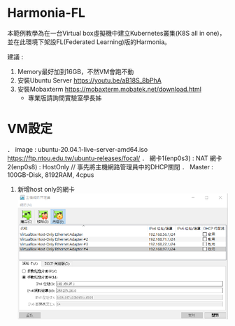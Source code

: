 # Harmonia-FL
本範例教學為在一台Virtual box虛擬機中建立Kubernetes叢集(K8S all in one)，並在此環境下架設FL(Federated Learning)版的Harmonia。

建議 : 

1. Memory最好加到16GB，不然VM會跑不動
2. 安裝Ubuntu Server
   https://youtu.be/aB18S_8bPhA
3. 安裝Mobaxterm
   https://mobaxterm.mobatek.net/download.html
   * 專業版請詢問實驗室學長姊
   
# VM設定
． image : ubuntu-20.04.1-live-server-amd64.iso 
   https://ftp.ntou.edu.tw/ubuntu-releases/focal/
． 網卡1(enp0s3) : NAT
   網卡2(enp0s8) : HostOnly       // 事先將主機網路管理員中的DHCP關閉
． Master : 100GB-Disk, 8192RAM, 4cpus    
1. 新增host only的網卡
   ![image](https://github.com/jai-9110/Harmonia-FL/blob/13fd11b2c41e6cd160845980c4c96937a3bb60cc/picture/%E4%B8%BB%E6%A9%9F%E7%B6%B2%E8%B7%AF%E7%AE%A1%E7%90%86%E5%93%A1.png)
